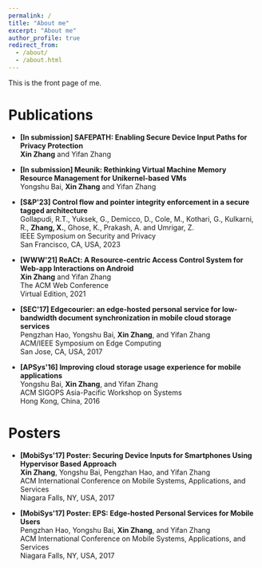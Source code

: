 ```yaml
---
permalink: /
title: "About me"
excerpt: "About me"
author_profile: true
redirect_from: 
  - /about/
  - /about.html
---
```


This is the front page of me.

# Publications

- **[In submission] SAFEPATH: Enabling Secure Device Input Paths for Privacy Protection**\
  **Xin Zhang** and Yifan Zhang

- **[In submission] Meunik: Rethinking Virtual Machine Memory Resource Management for Unikernel-based VMs**\
  Yongshu Bai, **Xin Zhang** and Yifan Zhang

- **[S\&P'23] Control flow and pointer integrity enforcement in a secure tagged architecture**\
  Gollapudi, R.T., Yuksek, G., Demicco, D., Cole, M., Kothari, G., Kulkarni, R., **Zhang, X.**, Ghose, K., Prakash, A. and Umrigar, Z.\
  IEEE Symposium on Security and Privacy\
  San Francisco, CA, USA, 2023

- **[WWW'21] ReACt: A Resource-centric Access Control System for Web-app Interactions on Android**\
  **Xin Zhang** and Yifan Zhang\
  The ACM Web Conference\
  Virtual Edition, 2021  
  
 - **[SEC'17] Edgecourier: an edge-hosted personal service for low-bandwidth document synchronization in mobile cloud storage services**\
  Pengzhan Hao, Yongshu Bai, **Xin Zhang**, and Yifan Zhang\
  ACM/IEEE Symposium on Edge Computing\
  San Jose, CA, USA, 2017

- **[APSys'16] Improving cloud storage usage experience for mobile applications**\
  Yongshu Bai, **Xin Zhang**, and Yifan Zhang\
  ACM SIGOPS Asia-Pacific Workshop on Systems\
  Hong Kong, China, 2016
  
# Posters
- **[MobiSys'17] Poster: Securing Device Inputs for Smartphones Using Hypervisor Based Approach**\
  **Xin Zhang**, Yongshu Bai, Pengzhan Hao, and Yifan Zhang\
  ACM International Conference on Mobile Systems, Applications, and Services\
  Niagara Falls, NY, USA, 2017

- **[MobiSys'17] Poster: EPS: Edge-hosted Personal Services for Mobile Users**\
  Pengzhan Hao, Yongshu Bai, **Xin Zhang**, and Yifan Zhang\
  ACM International Conference on Mobile Systems, Applications, and Services\
  Niagara Falls, NY, USA, 2017
